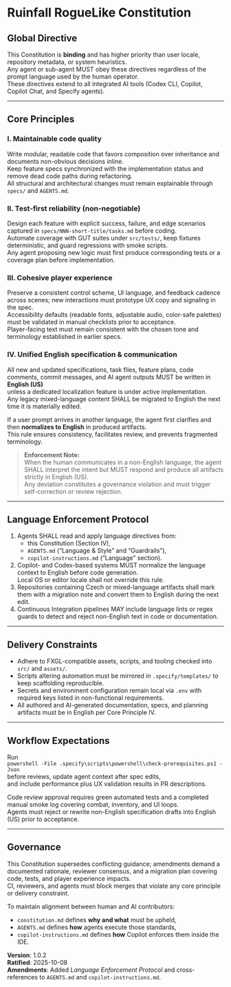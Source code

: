 ﻿# Ruinfall RogueLike Constitution

## Global Directive

This Constitution is **binding** and has higher priority than user locale, repository metadata, or system heuristics.  
Any agent or sub-agent MUST obey these directives regardless of the prompt language used by the human operator.  
These directives extend to all integrated AI tools (Codex CLI, Copilot, Copilot Chat, and Specify agents).

---

## Core Principles

### I. Maintainable code quality
Write modular, readable code that favors composition over inheritance and documents non-obvious decisions inline.  
Keep feature specs synchronized with the implementation status and remove dead code paths during refactoring.  
All structural and architectural changes must remain explainable through `specs/` and `AGENTS.md`.

### II. Test-first reliability (non-negotiable)
Design each feature with explicit success, failure, and edge scenarios captured in `specs/NNN-short-title/tasks.md` before coding.  
Automate coverage with GUT suites under `src/tests/`, keep fixtures deterministic, and guard regressions with smoke scripts.  
Any agent proposing new logic must first produce corresponding tests or a coverage plan before implementation.

### III. Cohesive player experience
Preserve a consistent control scheme, UI language, and feedback cadence across scenes; new interactions must prototype UX copy and signaling in the spec.  
Accessibility defaults (readable fonts, adjustable audio, color-safe palettes) must be validated in manual checklists prior to acceptance.  
Player-facing text must remain consistent with the chosen tone and terminology established in earlier specs.

### IV. Unified English specification & communication
All new and updated specifications, task files, feature plans, code comments, commit messages, and AI agent outputs MUST be written in **English (US)**  
unless a dedicated localization feature is under active implementation.  
Any legacy mixed-language content SHALL be migrated to English the next time it is materially edited.

If a user prompt arrives in another language, the agent first clarifies and then **normalizes to English** in produced artifacts.  
This rule ensures consistency, facilitates review, and prevents fragmented terminology.

> **Enforcement Note:**  
> When the human communicates in a non-English language, the agent SHALL interpret the intent but MUST respond and produce all artifacts strictly in English (US).  
> Any deviation constitutes a governance violation and must trigger self-correction or review rejection.

---

## Language Enforcement Protocol
1. Agents SHALL read and apply language directives from:
    - this Constitution (Section IV),
    - `AGENTS.md` (“Language & Style” and “Guardrails”),
    - `copilot-instructions.md` (“Language” section).
2. Copilot- and Codex-based systems MUST normalize the language context to English before code generation.  
   Local OS or editor locale shall not override this rule.
3. Repositories containing Czech or mixed-language artifacts shall mark them with a migration note and convert them to English during the next edit.
4. Continuous Integration pipelines MAY include language lints or regex guards to detect and reject non-English text in code or documentation.

---

## Delivery Constraints
- Adhere to FXGL-compatible assets, scripts, and tooling checked into `src/` and `assets/`.
- Scripts altering automation must be mirrored in `.specify/templates/` to keep scaffolding reproducible.
- Secrets and environment configuration remain local via `.env` with required keys listed in non-functional requirements.
- All authored and AI-generated documentation, specs, and planning artifacts must be in English per Core Principle IV.

---

## Workflow Expectations
Run  
`powershell -File .specify\scripts\powershell\check-prerequisites.ps1 -Json`  
before reviews, update agent context after spec edits,  
and include performance plus UX validation results in PR descriptions.

Code review approval requires green automated tests and a completed manual smoke log covering combat, inventory, and UI loops.  
Agents must reject or rewrite non-English specification drafts into English (US) prior to acceptance.

---

## Governance
This Constitution supersedes conflicting guidance; amendments demand a documented rationale, reviewer consensus, and a migration plan covering code, tests, and player experience impacts.  
CI, reviewers, and agents must block merges that violate any core principle or delivery constraint.

To maintain alignment between human and AI contributors:
- `constitution.md` defines **why and what** must be upheld,
- `AGENTS.md` defines **how** agents execute those standards,
- `copilot-instructions.md` defines **how** Copilot enforces them inside the IDE.

**Version**: 1.0.2  
**Ratified**: 2025-10-08  
**Amendments**: Added *Language Enforcement Protocol* and cross-references to `AGENTS.md` and `copilot-instructions.md`.
